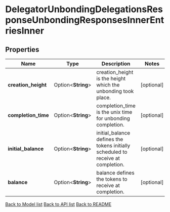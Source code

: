 # DelegatorUnbondingDelegationsResponseUnbondingResponsesInnerEntriesInner

## Properties

Name | Type | Description | Notes
------------ | ------------- | ------------- | -------------
**creation_height** | Option<**String**> | creation_height is the height which the unbonding took place. | [optional]
**completion_time** | Option<**String**> | completion_time is the unix time for unbonding completion. | [optional]
**initial_balance** | Option<**String**> | initial_balance defines the tokens initially scheduled to receive at completion. | [optional]
**balance** | Option<**String**> | balance defines the tokens to receive at completion. | [optional]

[Back to Model list](../README.md#documentation-for-models) [Back to API list](../README.md#documentation-for-api-endpoints) [Back to README](../README.md)


